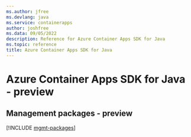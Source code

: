 ```yaml
---
ms.author: jfree
ms.devlang: java
ms.service: containerapps
author: joshfree
ms.data: 09/05/2022
description: Reference for Azure Container Apps SDK for Java
ms.topic: reference
title: Azure Container Apps SDK for Java
---
```

# Azure Container Apps SDK for Java - preview

## Management packages - preview
[!INCLUDE [mgmt-packages](container-apps-mgmt-index.md)]